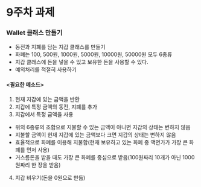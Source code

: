 # 9주차 과제
### Wallet 클래스 만들기
- 동전과 지폐를 담는 지갑 클래스를 만들기
- 화폐는 100, 500원, 1000원, 5000원, 10000원, 50000원 모두 6종류
- 지갑 클래스에 돈을 넣을 수 있고 보유한 돈을 사용할 수 있다.
- 예외처리를 적절히 사용하기

#### <필요한 메소드>
1. 현재 지갑에 있는 금액을 반환
2. 지갑에 특정 금액의 동전, 지폐를 추가
3. 지갑에서 특정 금액을 사용
  - 위의 6종류의 조합으로 지불할 수 있는 금액이 아니면 지갑의 상태는 변하지 않음
  - 지불할 금액이 현재 지갑에 있는 금액보다 크면 지갑의 상태는 변하지 않음
  - 효율적으로 화폐를 이용해 지불함(현재 보유하고 있는 화폐 중 액면가가 가장 큰 화폐를 먼저 사용)
  - 거스름돈을 받을 때도 가장 큰 화폐를 중심으로 받음(100원짜리 10개가 아닌 1000원짜리 한 장을 받음)
4. 지갑 비우기(돈을 0원으로 만듦)
